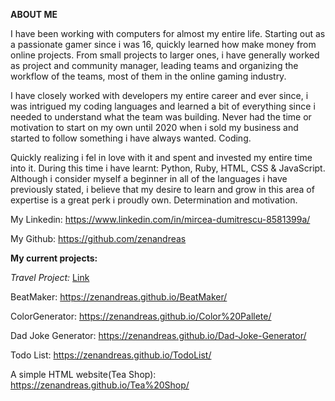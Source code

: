 **ABOUT ME**

I have been working with computers for almost my entire life. Starting out as a passionate gamer since i was 16, quickly learned how make money from online projects. From small projects to larger ones, i have generally worked as project and community manager, leading teams and organizing the workflow of the teams, most of them in the online gaming industry.

I have closely worked with developers my entire career and ever since, i was intrigued my coding languages and learned a bit of everything since i needed to understand what the team was building. Never had the time or motivation to start on my own until 2020 when i sold my business and started to follow something i have always wanted. Coding.

Quickly realizing i fel in love with it and spent and invested my entire time into it. During this time i have learnt: Python, Ruby, HTML, CSS & JavaScript. Although i consider myself a beginner in all of the languages i have previously stated, i believe that my desire to learn and grow in this area of expertise is a great perk i proudly own. Determination and motivation.

My Linkedin: https://www.linkedin.com/in/mircea-dumitrescu-8581399a/ 

My Github: https://github.com/zenandreas

**My current projects:**

*Travel Project:* <a href="https://zenandreas.github.io/Travel%20Project/">Link</a>

BeatMaker: https://zenandreas.github.io/BeatMaker/

ColorGenerator: https://zenandreas.github.io/Color%20Pallete/

Dad Joke Generator: https://zenandreas.github.io/Dad-Joke-Generator/

Todo List: https://zenandreas.github.io/TodoList/

A simple HTML website(Tea Shop): https://zenandreas.github.io/Tea%20Shop/
